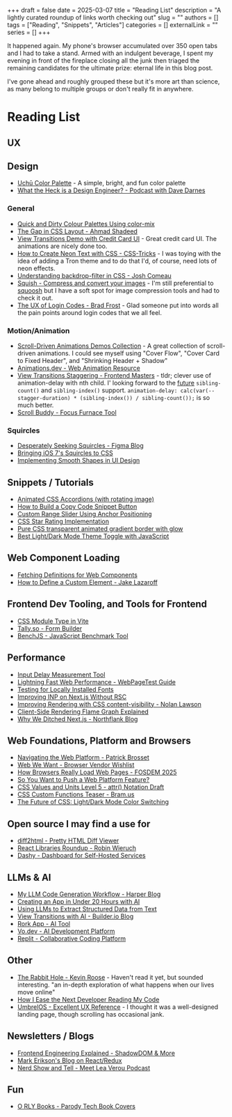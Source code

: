 +++ 
draft = false
date = 2025-03-07
title = "Reading List"
description = "A lightly curated roundup of links worth checking out"
slug = ""
authors = []
tags = ["Reading", "Snippets", "Articles"]
categories = []
externalLink = ""
series = []
+++

It happened again. My phone's browser accumulated over 350 open tabs and I had to take a stand. Armed with an indulgent beverage, I spent my evening in front of the fireplace closing all the junk then triaged the remaining candidates for the ultimate prize: eternal life in this blog post.

I've gone ahead and roughly grouped these but it's more art than science, as many belong to multiple groups or don't really fit in anywhere.

# Reading List

## UX

## Design
* [Uchū Color Palette](https://uchu.style/) - A simple, bright, and fun color palette
* [What the Heck is a Design Engineer? - Podcast with Dave Darnes](https://www.podcastawesome.com/2092855/episodes/16692493-what-the-heck-is-a-design-engineer-with-dave-darnes)

### General
* [Quick and Dirty Colour Palettes Using color-mix](https://www.alwaystwisted.com/articles/quick-and-dirty-colour-palettes-using-color-mix)
* [The Gap in CSS Layout - Ahmad Shadeed](https://ishadeed.com/article/the-gap/)
* [View Transitions Demo with Credit Card UI](https://codepen.io/dannymoerkerke/full/VYZRYpy) - Great credit card UI. The animations are nicely done too.
* [How to Create Neon Text with CSS - CSS-Tricks](https://css-tricks.com/how-to-create-neon-text-with-css/) - I was toying with the idea of adding a Tron theme and to do that I'd, of course, need lots of neon effects.
* [Understanding backdrop-filter in CSS - Josh Comeau](https://www.joshwcomeau.com/css/backdrop-filter/)
* [Squish - Compress and convert your images](https://squish.addy.ie) - I'm still preferential to [squoosh](https://squoosh.app/) but I have a soft spot for image compression tools and had to check it out.
* [The UX of Login Codes - Brad Frost](https://bradfrost.com/blog/post/the-ux-of-login-codes/) - Glad someone put into words all the pain points around login codes that we all feel.

### Motion/Animation
* [Scroll-Driven Animations Demos Collection](https://scroll-driven-animations.style/#demos) - A great collection of scroll-driven animations. I could see myself using "Cover Flow", "Cover Card to Fixed Header", and "Shrinking Header + Shadow"
* [Animations.dev - Web Animation Resource](https://animations.dev)
* [View Transitions Staggering - Frontend Masters](https://frontendmasters.com/blog/view-transitions-staggering/) - tldr; clever use of animation-delay with nth child. I' looking forward to the [future](https://www.w3.org/TR/css-values-5/#tree-counting) `sibling-count()` and `sibling-index()` support. `animation-delay: calc(var(--stagger-duration) * (sibling-index()) / sibling-count());` is so much better.
* [Scroll Buddy - Focus Furnace Tool](https://focusfurnace.com/scroll_buddy.html)

### Squircles
* [Desperately Seeking Squircles - Figma Blog](https://www.figma.com/blog/desperately-seeking-squircles/)
* [Bringing iOS 7's Squircles to CSS](https://medium.com/@zubryjs/squircles-bringing-ios-7s-solution-to-rounded-rectangles-to-css-9fc35779aa65)
* [Implementing Smooth Shapes in UI Design](https://medium.com/@nikolskayaolia/an-easy-way-to-implement-smooth-shapes-such-as-superellipse-and-squircle-into-a-user-interface-a5ba4e1139ed)

## Snippets / Tutorials
* [Animated CSS Accordions (with rotating image)](https://www.builder.io/blog/animated-css-accordions)
* [How to Build a Copy Code Snippet Button](https://whitep4nth3r.com/blog/how-to-build-a-copy-code-snippet-button/)
* [Custom Range Slider Using Anchor Positioning](https://frontendmasters.com/blog/custom-range-slider-using-anchor-positioning-scroll-driven-animations/)
* [CSS Star Rating Implementation](https://css-tip.com/star-rating/)
* [Pure CSS transparent animated gradient border with glow](https://codepen.io/thebabydino/pen/KwPBvzo)
* [Best Light/Dark Mode Theme Toggle with JavaScript](https://whitep4nth3r.com/blog/best-light-dark-mode-theme-toggle-javascript/)

## Web Component Loading
* [Fetching Definitions for Web Components](https://blog.damato.design/posts/fetching-definitions/)
* [How to Define a Custom Element - Jake Lazaroff](https://til.jakelazaroff.com/html/define-a-custom-element/)

## Frontend Dev Tooling, and Tools for Frontend
* [CSS Module Type in Vite](https://dev.to/rezamoosavidweb/css-module-type-vite-5hlm)
* [Tally.so - Form Builder](https://tally.so)
* [BenchJS - JavaScript Benchmark Tool](https://benchjs.com)

## Performance
* [Input Delay Measurement Tool](https://input-delay.glitch.me)
* [Lightning Fast Web Performance - WebPageTest Guide](https://www.webpagetest.org/learn/lightning-fast-web-performance)
* [Testing for Locally Installed Fonts](https://www.highperformancewebfonts.com/read/testing-for-locally-installed-fonts)
* [Improving INP on Next.js Without RSC](https://medium.com/preply-engineering/how-preply-improved-inp-on-a-next-js-application-without-react-server-components-and-app-router-491713149875)
* [Improving Rendering with CSS content-visibility - Nolan Lawson](https://nolanlawson.com/2024/09/18/improving-rendering-performance-with-css-content-visibility/)
* [Client-Side Rendering Flame Graph Explained](https://www.developerway.com/posts/client-side-rendering-flame-graph)
* [Why We Ditched Next.js - Northflank Blog](https://northflank.com/blog/why-we-ditched-next-js-and-never-looked-back)

## Web Foundations, Platform and Browsers
* [Navigating the Web Platform - Patrick Brosset](https://patrickbrosset.com/lab/navigating-the-web-platform/)
* [Web We Want - Browser Vendor Wishlist](https://webwewant.fyi)
* [How Browsers Really Load Web Pages - FOSDEM 2025](https://fosdem.org/2025/schedule/event/fosdem-2025-4852-how-browsers-really-load-web-pages/)
* [So You Want to Push a Web Platform Feature?](https://blog.yoav.ws/posts/so_you_want_to_push_a_web_platform_feature/?utm_source=webwitchweekly.beehiiv.com&utm_medium=referral&utm_campaign=web-witch-weekly-issue-19)
* [CSS Values and Units Level 5 - attr() Notation Draft](https://drafts.csswg.org/css-values-5/#attr-notation)
* [CSS Custom Functions Teaser - Bram.us](https://www.bram.us/2025/02/09/css-custom-functions-teaser/)
* [The Future of CSS: Light/Dark Mode Color Switching](https://www.bram.us/2023/10/09/the-future-of-css-easy-light-dark-mode-color-switching-with-light-dark/)

## Open source I may find a use for
* [diff2html - Pretty HTML Diff Viewer](https://github.com/rtfpessoa/diff2html)
* [React Libraries Roundup - Robin Wieruch](https://www.robinwieruch.de/react-libraries/)
* [Dashy - Dashboard for Self-Hosted Services](https://github.com/Lissy93/dashy?tab=readme-ov-file)

## LLMs & AI
* [My LLM Code Generation Workflow - Harper Blog](https://harper.blog/2025/02/16/my-llm-codegen-workflow-atm/)
* [Creating an App in Under 20 Hours with AI](https://www.broddin.be/table-champion-creating-and-submitting-an-app-in-less-than-20-hours/)
* [Using LLMs to Extract Structured Data from Text](https://medium.com/@gurpartap.sandhu3/title-using-llms-to-extract-structured-data-from-text-f3578fdc365b)
* [View Transitions with AI - Builder.io Blog](https://www.builder.io/blog/view-transitions)
* [Rork App - AI Tool](https://rork.app)
* [Vo.dev - AI Development Platform](https://vo.dev)
* [Replit - Collaborative Coding Platform](https://replit.com)

## Other
* [The Rabbit Hole - Kevin Roose](https://www.kevinroose.com/rabbit-hole) - Haven't read it yet, but sounded interesting. "an in-depth exploration of what happens when our lives move online"
* [How I Ease the Next Developer Reading My Code](https://dev.to/noriste/how-i-ease-the-next-developer-reading-my-code-1986)
* [UmbrelOS - Excellent UX Reference](https://umbrel.com/umbrelos) - I thought it was a well-designed landing page, though scrolling has occasional jank.

## Newsletters / Blogs
* [Frontend Engineering Explained - ShadowDOM & More](https://frontend-engineering-explained.kit.com/posts/frontend-engineering-explained-shadowdom-transforms-commandfor-and-the-matrix)
* [Mark Erikson's Blog on React/Redux](https://blog.isquaredsoftware.com)
* [Nerd Show and Tell - Meet Lea Verou Podcast](https://www.podcastawesome.com/2092855/episodes/16558000-nerd-show-and-tell-meet-lea-verou)

## Fun
* [O RLY Books - Parody Tech Book Covers](https://orlybooks.com)

